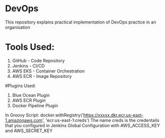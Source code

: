 # DevOps
This repository explains practical implementation of DevOps practice in an organisation 

# Tools Used:
1. GitHub   - Code Repository
2. Jenkins - CI/CD
3. AWS EKS  - Container Orchestration
4. AWS ECR  - Image Repository

#Plugins Used:
1. Blue Ocean Plugin
2. AWS ECR Plugin
3. Docker Pipeline Plugin

In Groovy Script:
docker.withRegistry('https://xxxxx.dkr.ecr.us-east-1.amazonaws.com', 'ecr:us-east-1:creds')
The name creds is the credentails that you configured in Jenkins Global Configuration with AWS_ACCESS_KEY and AWS_SECRET_KEY
